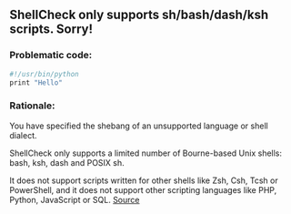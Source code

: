 ## ShellCheck only supports sh/bash/dash/ksh scripts. Sorry!

### Problematic code:

```sh
#!/usr/bin/python
print "Hello"
```

### Rationale:

You have specified the shebang of an unsupported language or shell dialect.

ShellCheck only supports a limited number of Bourne-based Unix shells: bash, ksh, dash and POSIX sh.

It does not support scripts written for other shells like Zsh, Csh, Tcsh or PowerShell, and it does not support other scripting languages like PHP, Python, JavaScript or SQL.
[Source](https://github.com/koalaman/shellcheck/wiki/SC1071)

